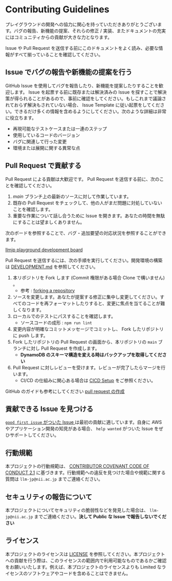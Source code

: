 # Contributing Guidelines

プレイグラウンドの開発への協力に関心を持っていただきありがとうございます。バグの報告、新機能の提案、それらの修正 / 実装、またドキュメントの充実にはコミュニティからの貢献が大きな力となります。

Issue や Pull Request を送信する前にこのドキュメントをよく読み、必要な情報がすべて揃っていることを確認してください。

## Issue でバグの報告や新機能の提案を行う

GitHub Issue を使用してバグを報告したり、新機能を提案したりすることを歓迎します。 Issue を起票する前に既存または解決済みの Issue を探すことで解決策が得られることがあるので、事前に確認をしてください。もしこれまで議論されておらず解決もされていない場合、  Issue Template に従い起票をしてください。できるだけ多くの情報を含めるようにしてください。次のような詳細は非常に役立ちます。

* 再現可能なテストケースまたは一連のステップ
* 使用しているコードのバージョン
* バグに関連して行った変更
* 環境または展開に関する異常な点

## Pull Request で貢献する

Pull Request による貢献は大歓迎です。 Pull Request を送信する前に、次のことを確認してください。

1. *main* ブランチ上の最新のソースに対して作業しています。
2. 既存の Pull Request をチェックして、他の人がまだ問題に対処していないことを確認します。
3. 重要な作業について話し合うために Issue を開きます。あなたの時間を無駄にすることは望ましくありません。

次のボードを参照することで、バグ・追加要望の対応状況を参照することができます。

[llmjp playground development board](https://github.com/orgs/llm-jp/projects/3)

Pull Request を送信するには、次の手順を実行してください。開発環境の構築は [DEVELOPMENT.md](docs/DEVELOPMENT.md) を参照してください。

1. 本リポジトリを Fork します (Commit 権限がある場合 Clone で構いません) 。
   * 参考 : [forking a repository](https://help.github.com/articles/fork-a-repo/)
2. ソースを変更します。あなたが提案する修正に集中し変更してください。すべてのコードを再フォーマットしたりすると、変更に焦点を当てることが難しくなります。
3. ローカルでのテストにパスすることを確認します。
   * ソースコードの成形 : `npm run lint`
4. 変更内容が明確なコミットメッセージでコミットし、 Fork したリポジトリに push します。
5. Fork したリポジトリの Pull Request の画面から、本リポジトリの `main` ブランチに対し Pull Request を作成します。
   * **DynamoDB のスキーマ構造を変える時はバックアップを取得してください**
6. Pull Request に対しレビューを受けます。レビューが完了したらマージを行います。
   * CI/CD の仕組みに関心ある場合は [CICD Setup](./docs/CICD_SETUP.md) をご参照ください。

GitHub のガイドも参考にしてください [pull request の作成](https://docs.github.com/ja/pull-requests/collaborating-with-pull-requests/proposing-changes-to-your-work-with-pull-requests/creating-a-pull-request)

## 貢献できる Issue を見つける

[`good first issue` がついた Issue ](https://github.com/llm-jp/llm-jp-model-playground/labels/good%20first%20issue) は最初の貢献に適しています。自身に AWS やアプリケーション開発の知見がある場合、 `help wanted` がついた Issue をぜひサポートしてください。

## 行動規範

本プロジェクトの行動規範は、 [CONTRIBUTOR COVENANT CODE OF CONDUCT 2.1](https://www.contributor-covenant.org/version/2/1/code_of_conduct/) に基づきます。行動規範への違反を見つけた場合や規範に関する質問は `llm-jp@nii.ac.jp` までご連絡ください。

## セキュリティの報告について

本プロジェクトについてセキュリティの脆弱性などを発見した場合は、 `llm-jp@nii.ac.jp` までご連絡ください。**決して Public な Issue で報告しないでください**

## ライセンス

本プロジェクトのライセンスは [LICENSE](LICENSE) を参照してください。本プロジェクトへの貢献を行う際は、このライセンスの範囲内で利用可能なものであるかご確認をお願いいたします。例えば、本プロジェクトのライセンスよりも Limited なライセンスのソフトウェアやコードを含めることはできません。
